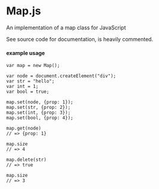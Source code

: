 # Map.js
An implementation of a map class for JavaScript

See source code for documentation, is heavily commented.

#### example usage

```
var map = new Map();

var node = document.createElement("div");
var str = "hello";
var int = 1;
var bool = true;

map.set(node, {prop: 1});
map.set(str, {prop: 2});
map.set(int, {prop: 3});
map.set(bool, {prop: 4});

map.get(node) 
// => {prop: 1}

map.size
// => 4

map.delete(str)
// => true

map.size
// => 3
```
